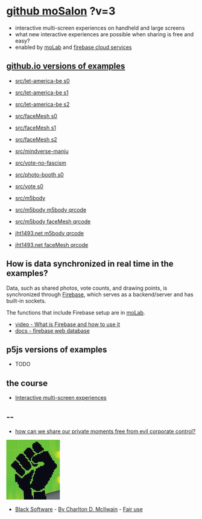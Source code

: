 # [github moSalon](https://github.com/molab-itp/moSalon) ?v=3

- interactive multi-screen experiences on handheld and large screens
- what new interactive experiences are possible when sharing is free and easy?
- enabled by [moLab](https://github.com/molab-itp/moLib) and [firebase cloud services](https://firebase.google.com)

## [github.io versions of examples](https://molab-itp.github.io/moSalon?v=3)

- [src/let-america-be s0](src/let-america-be/qrcode?v=3&group=s0)
- [src/let-america-be s1](src/let-america-be/qrcode?v=3&group=s1)
- [src/let-america-be s2](src/let-america-be/qrcode?v=3&group=s2)

- [src/faceMesh s0](src/faceMesh/qrcode?v=3)
- [src/faceMesh s1](src/faceMesh/qrcode?v=3&group=s1)
- [src/faceMesh s2](src/faceMesh/qrcode?v=3&group=s2)

- [src/mindverse-manju](src/mindverse-manju)
- [src/vote-no-fascism](src/vote-no-fascism/?v=3)

- [src/photo-booth s0](src/photo-booth/?v=3)
- [src/vote s0](src/vote/?v=3)

- [src/m5body](src/m5body/?v=3)
- [src/m5body m5body qrcode](src/m5body/qrcode-m5body/?v=3&app=mo-m5body&group=m5body)
- [src/m5body faceMesh qrcode](src/m5body/qrcode-facemesh/?v=3&app=mo-m5body&group=m5body)
- [jht1493.net m5body qrcode](https://jht1493.net/moSalon/demo/m5body/qrcode-m5body/?v=3&app=mo-m5body&group=m5body)
- [jht1493.net faceMesh qrcode](https://jht1493.net/moSalon/demo/m5body/qrcode-facemesh/?v=3&app=mo-m5body&group=m5body)

## How is data synchronized in real time in the examples?

Data, such as shared photos, vote counts, and drawing points, is synchronized through [Firebase](https://firebase.google.com), which serves as a backend/server and has built-in sockets.

The functions that include Firebase setup are in [moLab](https://github.com/molab-itp/moLib).

- [video - What is Firebase and how to use it](https://www.youtube.com/watch?v=p9pgI3Mg-So&list=PLl-K7zZEsYLnfwBe4WgEw9ao0J0N1LYDR&index=8)
- [docs - firebase web database](https://firebase.google.com/docs/database/web/start?hl=en&authuser=0)

## p5js versions of examples

- TODO

## the course

- [Interactive multi-screen experiences](https://github.com/p5videoKit/IM-Screens-2024-03-ima)

## --

- [how can we share our private moments free from evil corporate control?](https://github.com/jht1493/jht-site?tab=readme-ov-file#why)

[![Black_Software](png/power-fist-142x158.png)](https://en.wikipedia.org/wiki/Black_Software)

- [Black Software](https://en.wikipedia.org/wiki/Black_Software) - [By Charlton D. McIlwain](https://global.oup.com/academic/product/black-software-9780190863845) - [Fair use](https://en.wikipedia.org/w/index.php?curid=67093597)
